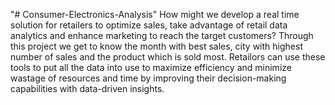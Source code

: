 "# Consumer-Electronics-Analysis" 
How might we develop a real time solution for retailers to optimize sales, take advantage of retail data analytics and enhance marketing to reach the target customers? 
Through this project we get to know the month with best sales, city with highest number of sales and the product which is sold most.
Retailors can use these tools to put all the data into use to maximize efficiency and minimize wastage of resources and time by improving their decision-making capabilities with data-driven insights. 

